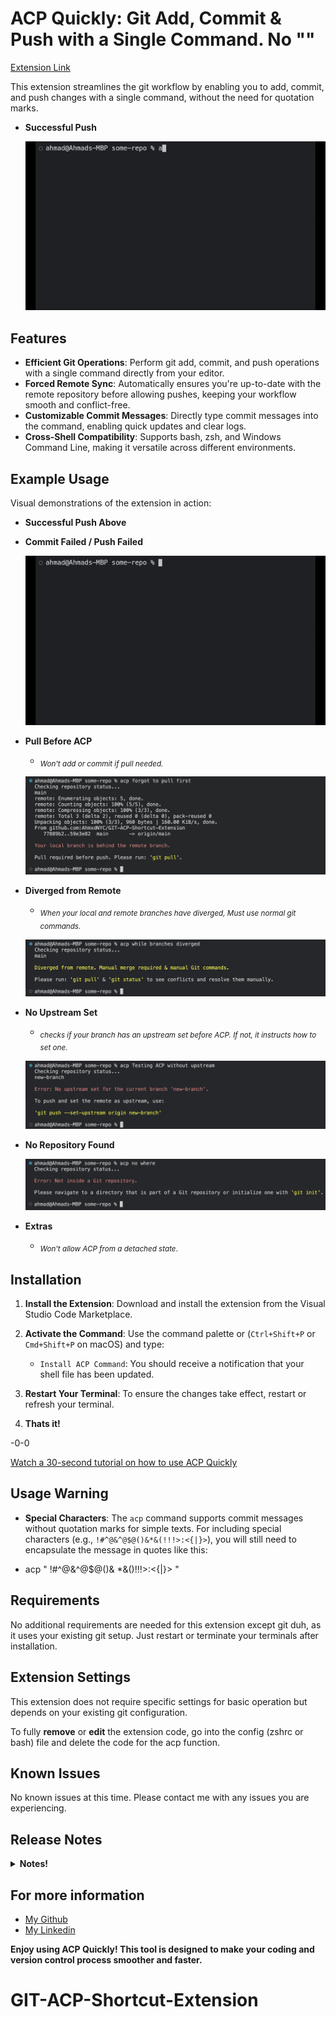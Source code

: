 # ACP Quickly: Git Add, Commit & Push with a Single Command. No ""

[Extension Link](https://marketplace.visualstudio.com/items?itemName=AhmadNYC.acp-git-commands)

This extension streamlines the git workflow by enabling you to add, commit, and push changes with a single command, without the need for quotation marks.

- **Successful Push**

  ![Successful Push](./images/SuccesfulPush.gif)

## Features

- **Efficient Git Operations**: Perform git add, commit, and push operations with a single command directly from your editor.
- **Forced Remote Sync**: Automatically ensures you're up-to-date with the remote repository before allowing pushes, keeping your workflow smooth and conflict-free.
- **Customizable Commit Messages**: Directly type commit messages into the command, enabling quick updates and clear logs.
- **Cross-Shell Compatibility**: Supports bash, zsh, and Windows Command Line, making it versatile across different environments.

## Example Usage

Visual demonstrations of the extension in action:

- **Successful Push Above**

- **Commit Failed / Push Failed**

  ![Commit Failed](./images/CommitFailed.gif)

- **Pull Before ACP**

  - <sub>_Won't add or commit if pull needed._</sub>

  ![Pull First](./images/PullFirst.png)

- **Diverged from Remote**

  - <sub>_When your local and remote branches have diverged, Must use normal git commands._</sub>

  ![Diverged from Remote](./images/DivergedBranches.png)

- **No Upstream Set**

  - <sub>_checks if your branch has an upstream set before ACP. If not, it instructs how to set one._</sub>

  ![No Upstream Set](./images/NoUpstream.png)

- **No Repository Found**

  ![No Repo](./images/NoRepo.png)

- **Extras**


  - <sub>_Won't allow ACP from a detached state_.</sub>

## Installation

1. **Install the Extension**:
   Download and install the extension from the Visual Studio Code Marketplace.

2. **Activate the Command**: Use the command palette or (`Ctrl+Shift+P` or `Cmd+Shift+P` on macOS) and type:
   - `Install ACP Command`: You should receive a notification that your shell file has been updated.
3. **Restart Your Terminal**: To ensure the changes take effect, restart or refresh your terminal.

4. **Thats it!**


-0-0


[Watch a 30-second tutorial on how to use ACP Quickly](https://www.youtube.com/watch?v=2lgWcGbtaz4)

## Usage Warning

- **Special Characters**: The `acp` command supports commit messages without quotation marks for simple texts. For including special characters (e.g., `!#^@&^@$@()&*&(!!!>:<{|}>`), you will still need to encapsulate the message in quotes like this:

- acp " !#^@&^@$@()& \*&()!!!>:<{|}> "

## Requirements

No additional requirements are needed for this extension except git duh, as it uses your existing git setup. Just restart or terminate your terminals after installation.

## Extension Settings

This extension does not require specific settings for basic operation but depends on your existing git configuration.

To fully **remove** or **edit** the extension code, go into the config (zshrc or bash) file and delete the code for the acp function.

## Known Issues

No known issues at this time. Please contact me with any issues you are experiencing.

## Release Notes

<details>
  <summary><strong>Notes!</strong> </summary>

### 0.6.0

- **New Feature**: Added error handling for commands run outside of Git repositories to enhance user feedback.

### 0.5.0

- **Version Checking**: Integrated version checking to ensure users always run the latest ACP command script.

### 0.4.0

- **Branch Sync Enhancements**: Enhanced the extension to handle local branch comparisons with remote, manage divergences, and ensure required pulls are made before pushing.

### 0.3.0

- **Automatic Updates**: Implemented automatic updates for the ACP function to synchronize with extension updates.

### 0.2.0

- **Detached Head and Upstream Handling**: Added handling for detached HEAD states and upstream branch settings, improving stability and usability.

### 0.1.0

- **Initial Release**: Set up the basic functionality of the ACP command, laying the foundation for future enhancements.

</details>

## For more information

- [My Github](https://github.com/AhmxdNYC)
- [My Linkedin](https://www.linkedin.com/in/ahmad-hamza-/)

**Enjoy using ACP Quickly! This tool is designed to make your coding and version control process smoother and faster.**

# GIT-ACP-Shortcut-Extension
